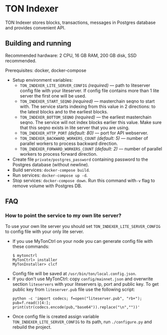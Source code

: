 # TON Indexer

TON Indexer stores blocks, transactions, messages in Postgres database and provides convenient API.

## Building and running

Recommended hardware: 2 CPU, 16 GB RAM, 200 GB disk, SSD recommended.

Prerequisites: docker, docker-compose

  - Setup environment variables:
    - `TON_INDEXER_LITE_SERVER_CONFIG` *(required)* — path to liteserver config file with your liteserver. If config file contains more than 1 lite server the first one will be used.
    - `TON_INDEXER_START_SEQNO` *(required)* — masterchain seqno to start with. The service starts indexing from this value in 2 directions: to the latest blocks and to the earliest blocks.
    - `TON_INDEXER_BOTTOM_SEQNO` *(required)* — the earliest masterchain seqno. The service will not index blocks earlier this value. Make sure that this seqno exists in lite server that you are using.
    - `TON_INDEXER_HTTP_PORT` *(default: 80)* — port for API webserver.
    - `TON_INDEXER_BACKWARD_WORKERS_COUNT` *(default: 5)* — number of parallel workers to process backward direction.
    - `TON_INDEXER_FORWARD_WORKERS_COUNT` *(default: 2)* — number of parallel workers to process forward direction.
  - Create file `private/postgres_password` containing password to the Postgres database (without newline).
  - Build services: `docker-compose build`.
  - Run services: `docker-compose up -d`.
  - Stop services: `docker-compose down`. Run this command with`-v` flag to remove volume with Postgres DB.

## FAQ
### How to point the service to my own lite server?

To use your own lite server you should set `TON_INDEXER_LITE_SERVER_CONFIG` to config file with your only lite server.

- If you use MyTonCtrl on your node you can generate config file with these commands: 
    ```
    $ mytonctrl
    MyTonCtrl> installer
    MyTonInstaller> clcf
    ```
    Config file will be saved at `/usr/bin/ton/local.config.json`.
- If you don't use MyTonCtrl: copy `config/mainnet.json` and overwrite section `liteservers` with your liteservers ip, port and public key. To get public key from `liteserver.pub` file use the following script:
    ```
    python -c 'import codecs; f=open("liteserver.pub", "rb+"); pub=f.read()[4:]; print(str(codecs.encode(pub,"base64")).replace("\n",""))'
    ```
- Once config file is created assign variable `TON_INDEXER_LITE_SERVER_CONFIG` to its path, run `./configure.py` and rebuild the project.
